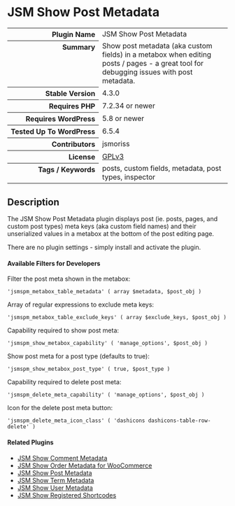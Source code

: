 <h1>JSM Show Post Metadata</h1>

<table>
<tr><th align="right" valign="top" nowrap>Plugin Name</th><td>JSM Show Post Metadata</td></tr>
<tr><th align="right" valign="top" nowrap>Summary</th><td>Show post metadata (aka custom fields) in a metabox when editing posts / pages - a great tool for debugging issues with post metadata.</td></tr>
<tr><th align="right" valign="top" nowrap>Stable Version</th><td>4.3.0</td></tr>
<tr><th align="right" valign="top" nowrap>Requires PHP</th><td>7.2.34 or newer</td></tr>
<tr><th align="right" valign="top" nowrap>Requires WordPress</th><td>5.8 or newer</td></tr>
<tr><th align="right" valign="top" nowrap>Tested Up To WordPress</th><td>6.5.4</td></tr>
<tr><th align="right" valign="top" nowrap>Contributors</th><td>jsmoriss</td></tr>
<tr><th align="right" valign="top" nowrap>License</th><td><a href="https://www.gnu.org/licenses/gpl.txt">GPLv3</a></td></tr>
<tr><th align="right" valign="top" nowrap>Tags / Keywords</th><td>posts, custom fields, metadata, post types, inspector</td></tr>
</table>

<h2>Description</h2>

<p>The JSM Show Post Metadata plugin displays post (ie. posts, pages, and custom post types) meta keys (aka custom field names) and their unserialized values in a metabox at the bottom of the post editing page.</p>

<p>There are no plugin settings - simply install and activate the plugin.</p>

<h4>Available Filters for Developers</h4>

<p>Filter the post meta shown in the metabox:</p>

<pre><code>'jsmspm_metabox_table_metadata' ( array $metadata, $post_obj )</code></pre>

<p>Array of regular expressions to exclude meta keys:</p>

<pre><code>'jsmspm_metabox_table_exclude_keys' ( array $exclude_keys, $post_obj )</code></pre>

<p>Capability required to show post meta:</p>

<pre><code>'jsmspm_show_metabox_capability' ( 'manage_options', $post_obj )</code></pre>

<p>Show post meta for a post type (defaults to true):</p>

<pre><code>'jsmspm_show_metabox_post_type' ( true, $post_type )</code></pre>

<p>Capability required to delete post meta:</p>

<pre><code>'jsmspm_delete_meta_capability' ( 'manage_options', $post_obj )</code></pre>

<p>Icon for the delete post meta button:</p>

<pre><code>'jsmspm_delete_meta_icon_class' ( 'dashicons dashicons-table-row-delete' )</code></pre>

<h4>Related Plugins</h4>

<ul>
<li><a href="https://wordpress.org/plugins/jsm-show-comment-meta/">JSM Show Comment Metadata</a></li>
<li><a href="https://wordpress.org/plugins/jsm-show-order-meta/">JSM Show Order Metadata for WooCommerce</a></li>
<li><a href="https://wordpress.org/plugins/jsm-show-post-meta/">JSM Show Post Metadata</a></li>
<li><a href="https://wordpress.org/plugins/jsm-show-term-meta/">JSM Show Term Metadata</a></li>
<li><a href="https://wordpress.org/plugins/jsm-show-user-meta/">JSM Show User Metadata</a></li>
<li><a href="https://wordpress.org/plugins/jsm-show-registered-shortcodes/">JSM Show Registered Shortcodes</a></li>
</ul>

